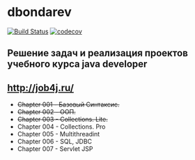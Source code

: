 # dbondarev
[![Build Status](https://travis-ci.org/tgenman/dbondarev.svg?branch=master)](https://travis-ci.org/tgenman/dbondarev)
[![codecov](https://codecov.io/gh/tgenman/dbondarev/branch/master/graph/badge.svg)](https://codecov.io/gh/tgenman/dbondarev)


## Решение задач и реализация проектов учебного курса java developer
http://job4j.ru/
---

* ~~Chapter 001 - Базовый Синтаксис.~~
* ~~Chapter 002 - ООП.~~
* ~~Chapter 003 - Collections. Lite.~~
* Chapter 004 - Collections. Pro
* Chapter 005 - Multithreadint
* Chapter 006 - SQL, JDBC
* Chapter 007 - Servlet JSP